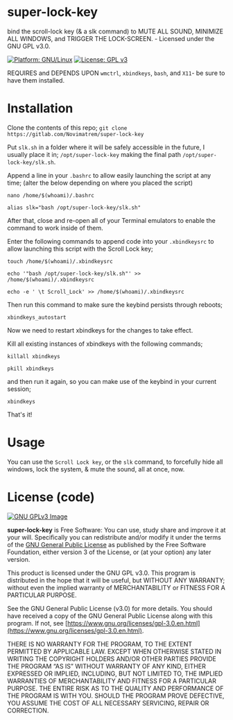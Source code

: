 # super-lock-key
bind the scroll-lock key (& a slk command) to MUTE ALL SOUND, MINIMIZE ALL WINDOWS, and TRIGGER THE LOCK-SCREEN. - Licensed under the GNU GPL v3.0.

[![Platform: GNU/Linux](https://img.shields.io/badge/platform-GNU/Linux-blue.svg)](www.kernel.org/linux.html) [![License: GPL v3](https://img.shields.io/badge/License-GPLv3-blue.svg)](https://www.gnu.org/licenses/gpl-3.0)

REQUIRES and DEPENDS UPON ``wmctrl``, ``xbindkeys``, ``bash``, and ``X11``- be sure to have them installed.

# Installation
Clone the contents of this repo;
``git clone https://gitlab.com/Novimatrem/super-lock-key``

Put `slk.sh` in a folder where it will be safely accessible in the future, I usually place it in;
``/opt/super-lock-key``
making the final path ``/opt/super-lock-key/slk.sh``.

Append a line in your ``.bashrc`` to allow easily launching the script at any time; (alter the below depending on where you placed the script) 

```nano /home/$(whoami)/.bashrc```

```alias slk="bash /opt/super-lock-key/slk.sh"```


After that, close and re-open all of your Terminal emulators to enable the command to work inside of them.


Enter the following commands to append code into your ``.xbindkeysrc`` to allow launching this script with the Scroll Lock key;

```touch /home/$(whoami)/.xbindkeysrc```

```echo '"bash /opt/super-lock-key/slk.sh"' >> /home/$(whoami)/.xbindkeysrc```

```echo -e ' \t Scroll_Lock' >> /home/$(whoami)/.xbindkeysrc```


Then run this command to make sure the keybind persists through reboots;

``xbindkeys_autostart``


Now we need to restart xbindkeys for the changes to take effect.

Kill all existing instances of xbindkeys with the following commands; 

```killall xbindkeys```

```pkill xbindkeys```

and then run it again, so you can make use of the keybind in your current session;

```xbindkeys```

That's it!

# Usage
You can use the ``Scroll Lock key``, or the ``slk`` command, to forcefully hide all windows, lock the system, & mute the sound, all at once, now.

# License (code)
[![GNU GPLv3 Image](https://www.gnu.org/graphics/gplv3-127x51.png)](http://www.gnu.org/licenses/gpl-3.0.en.html)  

**super-lock-key** is Free Software: You can use, study share and improve it at your
will. Specifically you can redistribute and/or modify it under the terms of the
[GNU General Public License](https://www.gnu.org/licenses/gpl.html) as
published by the Free Software Foundation, either version 3 of the License, or
(at your option) any later version.

This product is licensed under the GNU GPL v3.0.
This program is distributed in the hope that it will be useful, 
but WITHOUT ANY WARRANTY; without even the implied warranty of 
MERCHANTABILITY or FITNESS FOR A PARTICULAR PURPOSE. 

See the GNU General Public License (v3.0) for more details. 
You should have received a copy of the GNU General Public License along with
this program.  If not, see [https://www.gnu.org/licenses/gpl-3.0.en.html](https://www.gnu.org/licenses/gpl-3.0.en.html). 

THERE IS NO WARRANTY FOR THE PROGRAM, TO THE EXTENT PERMITTED BY
APPLICABLE LAW. EXCEPT WHEN OTHERWISE STATED IN WRITING THE COPYRIGHT HOLDERS
AND/OR OTHER PARTIES PROVIDE THE PROGRAM “AS IS” WITHOUT WARRANTY OF ANY KIND,
EITHER EXPRESSED OR IMPLIED, INCLUDING, BUT NOT LIMITED TO, THE IMPLIED
WARRANTIES OF MERCHANTABILITY AND FITNESS FOR A PARTICULAR PURPOSE. THE ENTIRE 
RISK AS TO THE QUALITY AND PERFORMANCE OF THE PROGRAM IS WITH YOU. SHOULD THE
PROGRAM PROVE DEFECTIVE, YOU ASSUME THE COST OF ALL NECESSARY SERVICING,
REPAIR OR CORRECTION. 


